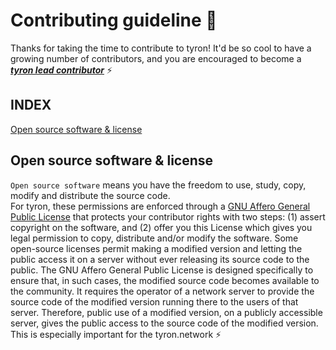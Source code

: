 # Contributing guideline :high_brightness: 

Thanks for taking the time to contribute to tyron! It'd be so cool to have a growing number of contributors, and you are encouraged to become a [***tyron lead contributor***](/community/leadContributors.md) :zap:

## INDEX
[Open source software & license](#open-source-software-&-license)

## Open source software & license
```Open source software``` means you have the freedom to use, study, copy, modify and distribute the source code.  
For tyron, these permissions are enforced through a [GNU Affero General Public License](./license) that protects your contributor rights with two steps: (1) assert copyright on the software, and (2) offer you this License which gives you legal permission to copy, distribute and/or modify the software.
Some open-source licenses permit making a modified version and letting the public access it on a server without ever releasing its source code to the public. The GNU Affero General Public License is designed specifically to ensure that, in such cases, the modified source code becomes available to the community. It requires the operator of a network server to provide the source code of the modified version running there to the users of that server.  Therefore, public use of a modified version, on
a publicly accessible server, gives the public access to the source code of the modified version. This is especially important for the tyron.network :zap: 


